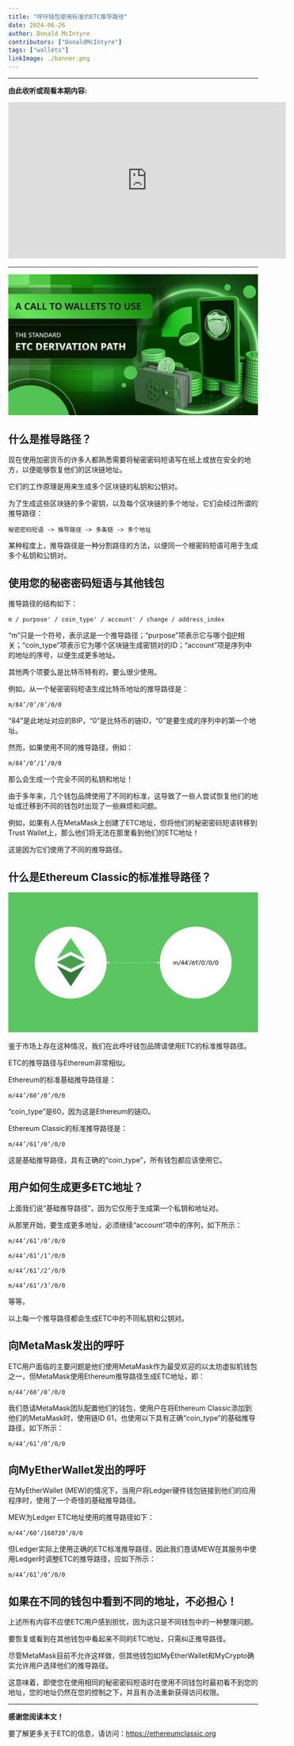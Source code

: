 ```yaml
---
title: "呼吁钱包使用标准的ETC推导路径"
date: 2024-06-26
author: Donald McIntyre
contributors: ["DonaldMcIntyre"]
tags: ["wallets"]
linkImage: ./banner.png
---
```


---
**由此收听或观看本期内容:**

<iframe width="560" height="315" src="https://www.youtube.com/embed/m_fRfs2II-k" title="YouTube video player" frameborder="0" allow="accelerometer; autoplay; clipboard-write; encrypted-media; gyroscope; picture-in-picture; web-share" allowfullscreen></iframe>

---

![](./banner.png)

## 什么是推导路径？

现在使用加密货币的许多人都熟悉需要将秘密密码短语写在纸上或放在安全的地方，以便能够恢复他们的区块链地址。

它们的工作原理是用来生成多个区块链的私钥和公钥对。

为了生成这些区块链的多个密钥，以及每个区块链的多个地址，它们会经过所谓的推导路径：

```
秘密密码短语 -> 推导路径 -> 多条链 -> 多个地址
```

某种程度上，推导路径是一种分割路径的方法，以便同一个根密码短语可用于生成多个私钥和公钥对。

## 使用您的秘密密码短语与其他钱包

推导路径的结构如下：

```
m / purpose' / coin_type' / account' / change / address_index
```

“m”只是一个符号，表示这是一个推导路径；“purpose”项表示它与哪个[BIP](https://www.coindesk.com/learn/what-are-bips-and-why-they-matter-to-bitcoins-future/)相关；“coin_type”项表示它为哪个区块链生成密钥对的ID；“account”项是序列中的地址的序号，以便生成更多地址。

其他两个项要么是比特币特有的，要么很少使用。

例如，从一个秘密密码短语生成比特币地址的推导路径是：

```
m/84’/0’/0’/0/0
```

“84”是此地址对应的BIP，“0”是比特币的链ID，“0”是要生成的序列中的第一个地址。

然而，如果使用不同的推导路径，例如：

```
m/84’/0’/1’/0/0
```

那么会生成一个完全不同的私钥和地址！

由于多年来，几个钱包品牌使用了不同的标准，这导致了一些人尝试恢复他们的地址或迁移到不同的钱包时出现了一些麻烦和问题。

例如，如果有人在MetaMask上创建了ETC地址，但将他们的秘密密码短语转移到Trust Wallet上，那么他们将无法在那里看到他们的ETC地址！

这是因为它们使用了不同的推导路径。

## 什么是Ethereum Classic的标准推导路径？

![](./1.png)

鉴于市场上存在这种情况，我们在此呼吁钱包品牌请使用ETC的标准推导路径。

ETC的推导路径与Ethereum非常相似。

Ethereum的标准基础推导路径是：

```
m/44’/60’/0’/0/0
```

“coin_type”是60，因为这是Ethereum的链ID。

Ethereum Classic的标准推导路径是：

```
m/44’/61’/0’/0/0
```

这是基础推导路径，具有正确的“coin_type”，所有钱包都应该使用它。

## 用户如何生成更多ETC地址？

上面我们说“基础推导路径”，因为它仅用于生成第一个私钥和地址对。

从那里开始，要生成更多地址，必须继续“account”项中的序列，如下所示：

```
m/44’/61’/0’/0/0
```

```
m/44’/61’/1’/0/0
```

```
m/44’/61’/2’/0/0
```

```
m/44’/61’/3’/0/0
```

等等。

以上每一个推导路径都会生成ETC中的不同私钥和公钥对。

## 向MetaMask发出的呼吁

ETC用户面临的主要问题是他们使用MetaMask作为最受欢迎的以太坊虚拟机钱包之一，但MetaMask使用Ethereum推导路径生成ETC地址，即：

```
m/44’/60’/0’/0/0
```

我们恳请MetaMask团队配置他们的钱包，使用户在将Ethereum Classic添加到他们的MetaMask时，使用链ID 61，也使用以下具有正确“coin_type”的基础推导路径，如下所示：

```
m/44’/61’/0’/0/0
```

## 向MyEtherWallet发出的呼吁

在MyEtherWallet (MEW)的情况下，当用户将Ledger硬件钱包链接到他们的应用程序时，使用了一个奇怪的基础推导路径。

MEW为Ledger ETC地址使用的推导路径如下：

```
m/44’/60’/160720’/0/0
```

但Ledger实际上使用正确的ETC标准推导路径，因此我们恳请MEW在其服务中使用Ledger时调整ETC的推导路径，应如下所示：

```
m/44’/61’/0’/0/0
```

## 如果在不同的钱包中看到不同的地址，不必担心！

上述所有内容不应使ETC用户感到担忧，因为这只是不同钱包中的一种整理问题。

要恢复或看到在其他钱包中看起来不同的ETC地址，只需纠正推导路径。

尽管MetaMask目前不允许这样做，但其他钱包如MyEtherWallet和MyCrypto确实允许用户选择他们的推导路径。

这意味着，即使您在使用相同的秘密密码短语时在使用不同钱包时最初看不到您的地址，您的地址仍然在您的控制之下，并且有办法重新获得访问权限。

---

**感谢您阅读本文！**

要了解更多关于ETC的信息，请访问：https://ethereumclassic.org
